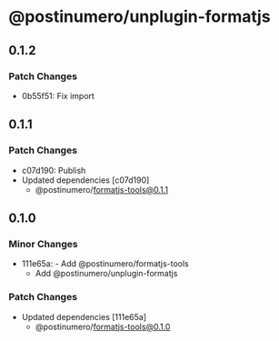 # @postinumero/unplugin-formatjs

## 0.1.2

### Patch Changes

- 0b55f51: Fix import

## 0.1.1

### Patch Changes

- c07d190: Publish
- Updated dependencies [c07d190]
  - @postinumero/formatjs-tools@0.1.1

## 0.1.0

### Minor Changes

- 111e65a: - Add @postinumero/formatjs-tools
  - Add @postinumero/unplugin-formatjs

### Patch Changes

- Updated dependencies [111e65a]
  - @postinumero/formatjs-tools@0.1.0
